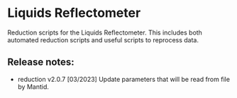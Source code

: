 # Liquids Reflectometer

Reduction scripts for the Liquids Reflectometer. This includes both automated reduction scripts and useful scripts to reprocess data.

## Release notes:

 - reduction v2.0.7 [03/2023] Update parameters that will be read from file by Mantid.
